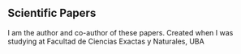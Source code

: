 ## Scientific Papers

I am the author and co-author of these papers. Created when I was studying at Facultad de Ciencias Exactas y Naturales, UBA
